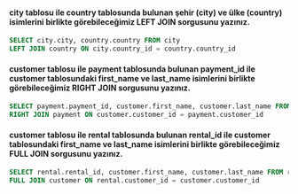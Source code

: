 #### city tablosu ile country tablosunda bulunan şehir (city) ve ülke (country) isimlerini birlikte görebileceğimiz LEFT JOIN sorgusunu yazınız.
```sql
SELECT city.city, country.country FROM city
LEFT JOIN country ON city.country_id = country.country_id
```
#### customer tablosu ile payment tablosunda bulunan payment_id ile customer tablosundaki first_name ve last_name isimlerini birlikte görebileceğimiz RIGHT JOIN sorgusunu yazınız.
```sql
SELECT payment.payment_id, customer.first_name, customer.last_name FROM customer
RIGHT JOIN payment ON customer.customer_id = payment.customer_id
```
#### customer tablosu ile rental tablosunda bulunan rental_id ile customer tablosundaki first_name ve last_name isimlerini birlikte görebileceğimiz FULL JOIN sorgusunu yazınız.
```sql
SELECT rental.rental_id, customer.first_name, customer.last_name FROM rental
FULL JOIN customer ON rental.customer_id = customer.customer_id
```

